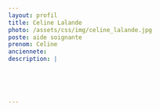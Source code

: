 ```yaml
---
layout: profil
title: Celine Lalande
photo: /assets/css/img/celine_lalande.jpg
poste: aide soignante
prenom: Celine
anciennete: 
description: |
 

  

  
---
```

